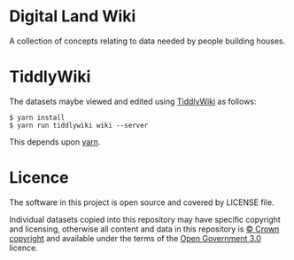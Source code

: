 # Digital Land Wiki

A collection of concepts relating to data needed by people building houses.

# TiddlyWiki

The datasets maybe viewed and edited using [TiddlyWiki](https://tiddlywiki.com/) as follows:

    $ yarn install
    $ yarn run tiddlywiki wiki --server

This depends upon [yarn](https://yarnpkg.com/en/).

# Licence

The software in this project is open source and covered by LICENSE file.

Individual datasets copied into this repository may have specific copyright and licensing, otherwise all content and data in this repository is
[© Crown copyright](http://www.nationalarchives.gov.uk/information-management/re-using-public-sector-information/copyright-and-re-use/crown-copyright/)
and available under the terms of the [Open Government 3.0](https://www.nationalarchives.gov.uk/doc/open-government-licence/version/3/) licence.
